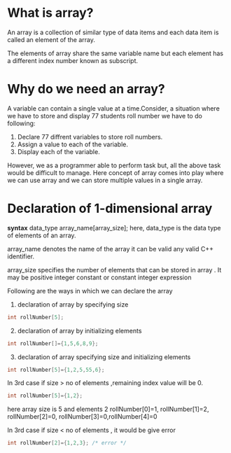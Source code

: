 # What is array?
An array is a collection of similar type of data items and each data item is called an element of the array.

The elements of array share the same variable name but each element has a different index number known as subscript.

# Why do we need an array?

A variable can contain a single value at a time.Consider, a situation where we have to store and display 77 students roll number we have to do following:

1. Declare 77 diffrent variables to store roll numbers.
2. Assign a value to each of the variable.
3. Display each of the variable.

However, we as a programmer able to perform task but, all the above task would be difficult to manage.
Here concept of array comes into play where we can use array and we can store multiple values in a single array. 

# Declaration of  1-dimensional array 

**syntax**
data_type array_name[array_size];
here,
data_type is the data type of elements of an array.

array_name denotes the name of the array it can be valid any valid C++ identifier.

array_size specifies the number of elements that can be stored in array .
It may be positive integer constant or constant integer expression

Following are the ways in which we can declare the array

1. declaration of array by specifying size
```c++
int rollNumber[5];
```
2. declaration of array by initializing elements
```c++
int rollNumber[]={1,5,6,8,9};
```
3. declaration of array specifying size and initializing elements
```c++
int rollNumber[5]={1,2,5,55,6};
```
In 3rd case if size > no of elements ,remaining index value will be 0.
```c++
int rollNumber[5]={1,2};
```
here array size is 5 and elements 2
rollNumber[0]=1, rollNumber[1]=2, rollNumber[2]=0,
rollNumber[3]=0,rollNumber[4]=0

In 3rd case if size < no of elements , it would be give error
```c++
int rollNumber[2]={1,2,3}; /* error */
```



